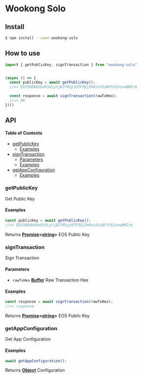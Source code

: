 # Wookong Solo

## Install

```bash
$ npm install --save wookong-solo
```

## How to use

```js
import { getPublicKey, signTransaction } from "wookong-solo"


(async () => {
  const publicKey = await getPublicKey();
  //=> EOS5HEWUdoeR3VLyYjBJ7M1pj6TP3DjZm9zn3SzNFtU52onwBMZr6

  const response = await signTransaction(rawTxHex);
  //=> OK
})()
```

## API

<!-- Generated by documentation.js. Update this documentation by updating the source code. -->

#### Table of Contents

-   [getPublicKey](#getpublickey)
    -   [Examples](#examples)
-   [signTransaction](#signtransaction)
    -   [Parameters](#parameters)
    -   [Examples](#examples-1)
-   [getAppConfiguration](#getappconfiguration)
    -   [Examples](#examples-2)

### getPublicKey

Get Public Key

#### Examples

```javascript
const publicKey = await getPublicKey();
//=> EOS5HEWUdoeR3VLyYjBJ7M1pj6TP3DjZm9zn3SzNFtU52onwBMZr6
```

Returns **[Promise](https://developer.mozilla.org/docs/Web/JavaScript/Reference/Global_Objects/Promise)&lt;[string](https://developer.mozilla.org/docs/Web/JavaScript/Reference/Global_Objects/String)>** EOS Public Key

### signTransaction

Sign Transaction

#### Parameters

-   `rawTxHex` **[Buffer](https://nodejs.org/api/buffer.html)** Raw Transaction Hex

#### Examples

```javascript
const response = await signTransaction(rawTxHex);
//=> response
```

Returns **[Promise](https://developer.mozilla.org/docs/Web/JavaScript/Reference/Global_Objects/Promise)&lt;[string](https://developer.mozilla.org/docs/Web/JavaScript/Reference/Global_Objects/String)>** EOS Public Key

### getAppConfiguration

Get App Configuration

#### Examples

```javascript
await getAppConfiguration();
```

Returns **[Object](https://developer.mozilla.org/docs/Web/JavaScript/Reference/Global_Objects/Object)** Configuration
